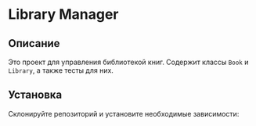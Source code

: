 # Library Manager

## Описание

Это проект для управления библиотекой книг. Содержит классы `Book` и `Library`, а также тесты для них.

## Установка

Склонируйте репозиторий и установите необходимые зависимости:
